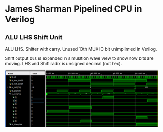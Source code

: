 # James Sharman Pipelined CPU in Verilog
## ALU LHS Shift Unit
ALU LHS. Shifter with carry. Unused 10th MUX IC bit unimplimted in Verilog.

Shift output bus is expanded in simulation wave view to show how bits are moving. LHS and Shift radix is unsigned decimal (not hex).

![Simulation Waveform](https://raw.githubusercontent.com/m1geo/JamesSharmanPipelinedCPU/main/Verilog/ALU_LHS/ALU_LHS_sim.png "Simulation Waveform")